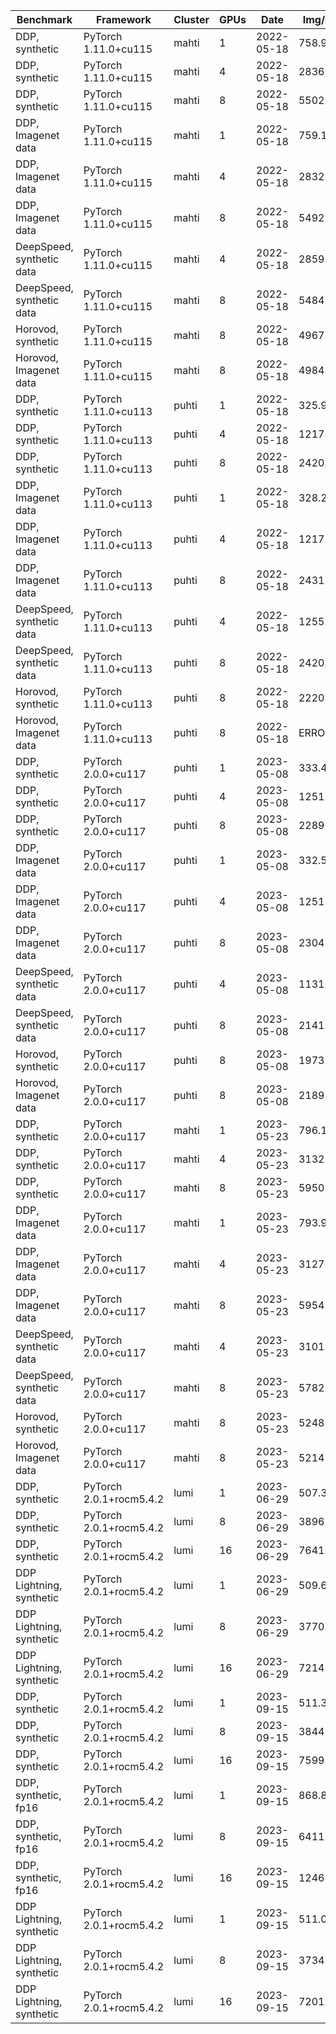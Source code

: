 | Benchmark                 | Framework            | Cluster | GPUs | Date       | Img/sec |
|---------------------------|----------------------|---------|------|------------|---------|
| DDP, synthetic            | PyTorch 1.11.0+cu115 | mahti   | 1    | 2022-05-18 | 758.90  |
| DDP, synthetic            | PyTorch 1.11.0+cu115 | mahti   | 4    | 2022-05-18 | 2836.54 |
| DDP, synthetic            | PyTorch 1.11.0+cu115 | mahti   | 8    | 2022-05-18 | 5502.49 |
| DDP, Imagenet data        | PyTorch 1.11.0+cu115 | mahti   | 1    | 2022-05-18 | 759.19  |
| DDP, Imagenet data        | PyTorch 1.11.0+cu115 | mahti   | 4    | 2022-05-18 | 2832.43 |
| DDP, Imagenet data        | PyTorch 1.11.0+cu115 | mahti   | 8    | 2022-05-18 | 5492.90 |
| DeepSpeed, synthetic data | PyTorch 1.11.0+cu115 | mahti   | 4    | 2022-05-18 | 2859.08 |
| DeepSpeed, synthetic data | PyTorch 1.11.0+cu115 | mahti   | 8    | 2022-05-18 | 5484.88 |
| Horovod, synthetic        | PyTorch 1.11.0+cu115 | mahti   | 8    | 2022-05-18 | 4967.57 |
| Horovod, Imagenet data    | PyTorch 1.11.0+cu115 | mahti   | 8    | 2022-05-18 | 4984.15 |
| DDP, synthetic            | PyTorch 1.11.0+cu113 | puhti   | 1    | 2022-05-18 | 325.95  |
| DDP, synthetic            | PyTorch 1.11.0+cu113 | puhti   | 4    | 2022-05-18 | 1217.10 |
| DDP, synthetic            | PyTorch 1.11.0+cu113 | puhti   | 8    | 2022-05-18 | 2420.71 |
| DDP, Imagenet data        | PyTorch 1.11.0+cu113 | puhti   | 1    | 2022-05-18 | 328.21  |
| DDP, Imagenet data        | PyTorch 1.11.0+cu113 | puhti   | 4    | 2022-05-18 | 1217.30 |
| DDP, Imagenet data        | PyTorch 1.11.0+cu113 | puhti   | 8    | 2022-05-18 | 2431.23 |
| DeepSpeed, synthetic data | PyTorch 1.11.0+cu113 | puhti   | 4    | 2022-05-18 | 1255.24 |
| DeepSpeed, synthetic data | PyTorch 1.11.0+cu113 | puhti   | 8    | 2022-05-18 | 2420.89 |
| Horovod, synthetic        | PyTorch 1.11.0+cu113 | puhti   | 8    | 2022-05-18 | 2220.04 |
| Horovod, Imagenet data    | PyTorch 1.11.0+cu113 | puhti   | 8    | 2022-05-18 | ERROR   |
| DDP, synthetic | PyTorch 2.0.0+cu117 | puhti    | 1    | 2023-05-08 | 333.44 |
| DDP, synthetic | PyTorch 2.0.0+cu117 | puhti    | 4    | 2023-05-08 | 1251.13 |
| DDP, synthetic | PyTorch 2.0.0+cu117 | puhti    | 8    | 2023-05-08 | 2289.89 |
| DDP, Imagenet data | PyTorch 2.0.0+cu117 | puhti    | 1    | 2023-05-08 | 332.51 |
| DDP, Imagenet data | PyTorch 2.0.0+cu117 | puhti    | 4    | 2023-05-08 | 1251.10 |
| DDP, Imagenet data | PyTorch 2.0.0+cu117 | puhti    | 8    | 2023-05-08 | 2304.76 |
| DeepSpeed, synthetic data | PyTorch 2.0.0+cu117 | puhti    | 4    | 2023-05-08 | 1131.45 |
| DeepSpeed, synthetic data | PyTorch 2.0.0+cu117 | puhti    | 8    | 2023-05-08 | 2141.84 |
| Horovod, synthetic | PyTorch 2.0.0+cu117 | puhti    | 8    | 2023-05-08 | 1973.30 |
| Horovod, Imagenet data | PyTorch 2.0.0+cu117 | puhti    | 8    | 2023-05-08 | 2189.90 |
| DDP, synthetic | PyTorch 2.0.0+cu117 | mahti    | 1    | 2023-05-23 | 796.17 |
| DDP, synthetic | PyTorch 2.0.0+cu117 | mahti    | 4    | 2023-05-23 | 3132.06 |
| DDP, synthetic | PyTorch 2.0.0+cu117 | mahti    | 8    | 2023-05-23 | 5950.39 |
| DDP, Imagenet data | PyTorch 2.0.0+cu117 | mahti    | 1    | 2023-05-23 | 793.94 |
| DDP, Imagenet data | PyTorch 2.0.0+cu117 | mahti    | 4    | 2023-05-23 | 3127.64 |
| DDP, Imagenet data | PyTorch 2.0.0+cu117 | mahti    | 8    | 2023-05-23 | 5954.15 |
| DeepSpeed, synthetic data | PyTorch 2.0.0+cu117 | mahti    | 4    | 2023-05-23 | 3101.13 |
| DeepSpeed, synthetic data | PyTorch 2.0.0+cu117 | mahti    | 8    | 2023-05-23 | 5782.77 |
| Horovod, synthetic | PyTorch 2.0.0+cu117 | mahti    | 8    | 2023-05-23 | 5248.05 |
| Horovod, Imagenet data | PyTorch 2.0.0+cu117 | mahti    | 8    | 2023-05-23 | 5214.18 |
| DDP, synthetic | PyTorch 2.0.1+rocm5.4.2 | lumi    | 1    | 2023-06-29 | 507.38 |
| DDP, synthetic | PyTorch 2.0.1+rocm5.4.2 | lumi    | 8    | 2023-06-29 | 3896.69 |
| DDP, synthetic | PyTorch 2.0.1+rocm5.4.2 | lumi    | 16    | 2023-06-29 | 7641.90 |
| DDP Lightning, synthetic | PyTorch 2.0.1+rocm5.4.2 | lumi    | 1    | 2023-06-29 | 509.67 |
| DDP Lightning, synthetic | PyTorch 2.0.1+rocm5.4.2 | lumi    | 8    | 2023-06-29 | 3770.25 |
| DDP Lightning, synthetic | PyTorch 2.0.1+rocm5.4.2 | lumi    | 16    | 2023-06-29 | 7214.12 |
| DDP, synthetic | PyTorch 2.0.1+rocm5.4.2 | lumi    | 1    | 2023-09-15 | 511.34 |
| DDP, synthetic | PyTorch 2.0.1+rocm5.4.2 | lumi    | 8    | 2023-09-15 | 3844.09 |
| DDP, synthetic | PyTorch 2.0.1+rocm5.4.2 | lumi    | 16    | 2023-09-15 | 7599.91 |
| DDP, synthetic, fp16 | PyTorch 2.0.1+rocm5.4.2 | lumi    | 1    | 2023-09-15 | 868.81 |
| DDP, synthetic, fp16 | PyTorch 2.0.1+rocm5.4.2 | lumi    | 8    | 2023-09-15 | 6411.18 |
| DDP, synthetic, fp16 | PyTorch 2.0.1+rocm5.4.2 | lumi    | 16    | 2023-09-15 | 12468.99 |
| DDP Lightning, synthetic | PyTorch 2.0.1+rocm5.4.2 | lumi    | 1    | 2023-09-15 | 511.02 |
| DDP Lightning, synthetic | PyTorch 2.0.1+rocm5.4.2 | lumi    | 8    | 2023-09-15 | 3734.80 |
| DDP Lightning, synthetic | PyTorch 2.0.1+rocm5.4.2 | lumi    | 16    | 2023-09-15 | 7201.45 |
